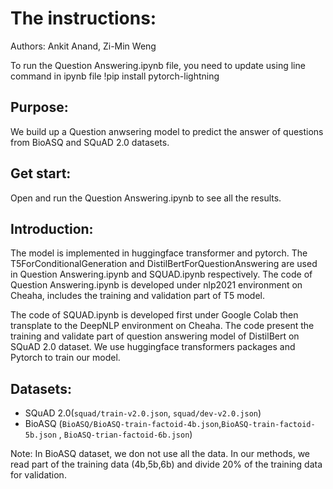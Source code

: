 # The instructions:


Authors: Ankit Anand, Zi-Min Weng

To run the Question Answering.ipynb file, you need to update using line command in ipynb file
!pip install pytorch-lightning

## Purpose: 
  We build up a Question anwsering model to predict the answer of questions from BioASQ and SQuAD 2.0 datasets. 
## Get start:
  Open and run the Question Answering.ipynb to see all the results.
## Introduction:
  The model is implemented in huggingface transformer and pytorch. The T5ForConditionalGeneration and DistilBertForQuestionAnswering are used in Question Answering.ipynb and SQUAD.ipynb respectively.
  The code of Question Answering.ipynb is developed under nlp2021 environment on Cheaha, includes the training and validation part of T5 model.
  
  
The code of SQUAD.ipynb is developed first under Google Colab then transplate to the DeepNLP environment on Cheaha.
The code present the training and validate part of question answering model of DistilBert on SQuAD 2.0 dataset.
We use huggingface transformers packages and Pytorch to train our model.

## Datasets:
- SQuAD 2.0(`squad/train-v2.0.json`, `squad/dev-v2.0.json`)
- BioASQ (`BioASQ/BioASQ-train-factoid-4b.json`,`BioASQ-train-factoid-5b.json` , `BioASQ-trian-factoid-6b.json`)

Note: In BioASQ dataset, we don not use all the data. In our methods, we read part of the training data (4b,5b,6b) and divide 20% of the training data for validation.
